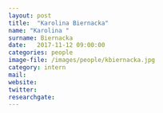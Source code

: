 ```yaml
---
layout: post
title:  "Karolina Biernacka"
name: "Karolina "
surname: Biernacka
date:   2017-11-12 09:00:00
categories: people
image-file: /images/people/kbiernacka.jpg
category: intern
mail:
website:
twitter:
researchgate:
---
```

